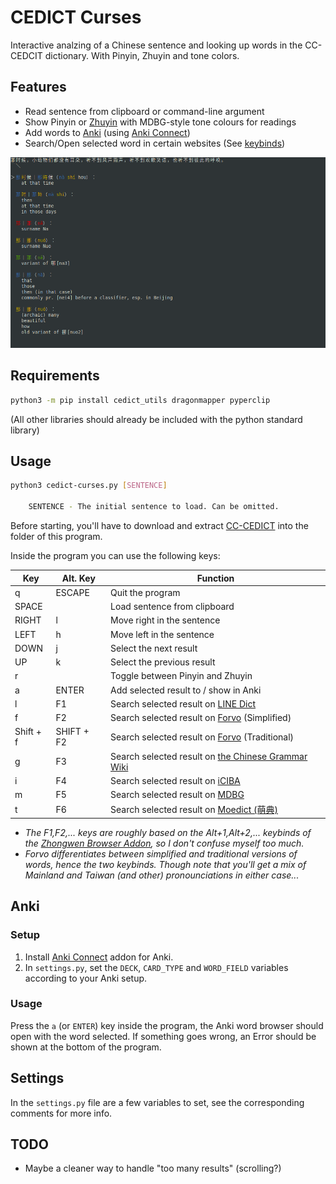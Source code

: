 # CEDICT Curses

Interactive analzing of a Chinese sentence and looking up words in the CC-CEDCIT dictionary. With Pinyin, Zhuyin and tone colors.

## __Features__

* Read sentence from clipboard or command-line argument
* Show Pinyin or [Zhuyin](https://en.wikipedia.org/wiki/Bopomofo) with MDBG-style tone colours for readings
* Add words to [Anki](https://apps.ankiweb.net/) (using [Anki Connect](https://foosoft.net/projects/anki-connect/))
* Search/Open selected word in certain websites (See [keybinds](#usage))

![screenshot](Screenshot.png)
  
## __Requirements__

```sh
python3 -m pip install cedict_utils dragonmapper pyperclip
```

(All other libraries should already be included with the python standard library)

## __Usage__

```sh
python3 cedict-curses.py [SENTENCE]

    SENTENCE - The initial sentence to load. Can be omitted.
```

Before starting, you'll have to download and extract [CC-CEDICT](https://www.mdbg.net/chinese/dictionary?page=cedict) into the folder of this program.


Inside the program you can use the following keys:

| Key       | Alt. Key   | Function 
| --------- | ---------- | --- 
| q         | ESCAPE     | Quit the program 
| SPACE     |            | Load sentence from clipboard 
| RIGHT     | l          | Move right in the sentence 
| LEFT      | h          | Move left in the sentence 
| DOWN      | j          | Select the next result 
| UP        | k          | Select the previous result 
| r         |            | Toggle between Pinyin and Zhuyin 
| a         | ENTER      | Add selected result to / show in Anki
| l         | F1         | Search selected result on [LINE Dict](https://dict.naver.com/linedict/zhendict/dict.html#/cnen/home)
| f         | F2         | Search selected result on [Forvo](https://forvo.com) (Simplified)
| Shift + f | SHIFT + F2 | Search selected result on [Forvo](https://forvo.com) (Traditional)
| g         | F3         | Search selected result on [the Chinese Grammar Wiki](https://resources.allsetlearning.com/chinese/grammar/Main_Page)
| i         | F4         | Search selected result on [iCIBA](https://www.iciba.com)
| m         | F5         | Search selected result on [MDBG](https://www.mdbg.net/chinese/dictionary)
| t         | F6         | Search selected result on [Moedict (萌典)](https://moedict.tw)


* _The F1,F2,... keys are roughly based on the Alt+1,Alt+2,... keybinds of the [Zhongwen Browser Addon](https://github.com/cschiller/zhongwen#readme), so I don't confuse myself too much._
* _Forvo differentiates between simplified and traditional versions of words, hence the two keybinds. Though note that you'll get a mix of Mainland and Taiwan (and other) pronounciations in either case..._

## __Anki__

### Setup

1. Install [Anki Connect](https://ankiweb.net/shared/info/2055492159) addon for Anki.
2. In `settings.py`, set the `DECK`, `CARD_TYPE` and `WORD_FIELD` variables according to your Anki setup.

### Usage

Press the `a` (or `ENTER`) key inside the program, the Anki word browser should open with the word selected. If something goes wrong, an Error should be shown at the bottom of the program.

## __Settings__

In the `settings.py` file are a few variables to set, see the corresponding comments for more info.

## __TODO__

* Maybe a cleaner way to handle "too many results" (scrolling?)